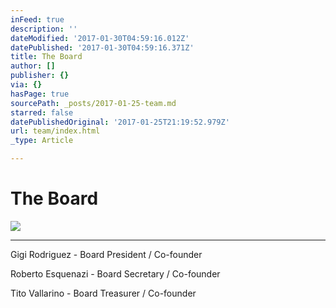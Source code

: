 ```yaml
---
inFeed: true
description: ''
dateModified: '2017-01-30T04:59:16.012Z'
datePublished: '2017-01-30T04:59:16.371Z'
title: The Board
author: []
publisher: {}
via: {}
hasPage: true
sourcePath: _posts/2017-01-25-team.md
starred: false
datePublishedOriginal: '2017-01-25T21:19:52.979Z'
url: team/index.html
_type: Article

---
```

# The Board
![](https://the-grid-user-content.s3-us-west-2.amazonaws.com/f41ef7b7-9130-4698-a965-e94c0412b8ae.png)

---

Gigi Rodriguez - Board President / Co-founder

Roberto Esquenazi - Board Secretary / Co-founder

Tito Vallarino - Board Treasurer / Co-founder